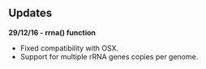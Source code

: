 ## Updates

**29/12/16 - rrna() function**
- Fixed compatibility with OSX.
- Support for multiple rRNA genes copies per genome.
